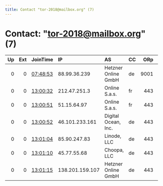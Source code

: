 ```yaml
---
title: Contact "tor-2018@mailbox.org" (7)
---
```


# Contact: "tor-2018@mailbox.org" (7)

|   Up |   Ext | JoinTime                                                                                            | IP              | AS                  | CC   |   ORp |   Dirp | OS    | Version   | Nickname    |   eFamMembers |
|-----:|------:|:----------------------------------------------------------------------------------------------------|:----------------|:--------------------|:-----|------:|-------:|:------|:----------|:------------|--------------:|
|    0 |     0 | [07:48:53](https://metrics.torproject.org/rs.html#details/8F0B2B587AB1FC47DD4A1F8D14FF8814B9557327) | 88.99.36.239    | Hetzner Online GmbH | de   |  9001 |      0 | Linux | 0.2.9.14  | testarossa2 |             1 |
|    0 |     0 | [13:00:32](https://metrics.torproject.org/rs.html#details/F5D4F8F62BFD29237B93DD5EFBD8DB408FAB72E7) | 212.47.251.3    | Online S.a.s.       | fr   |   443 |      0 | Linux | 0.2.9.14  | testarossa6 |             6 |
|    0 |     0 | [13:00:51](https://metrics.torproject.org/rs.html#details/EC47B55364197AC693537C187BBDBB29E924F379) | 51.15.64.97     | Online S.a.s.       | fr   |   443 |      0 | Linux | 0.2.9.14  | testarossa5 |             6 |
|    0 |     0 | [13:00:52](https://metrics.torproject.org/rs.html#details/9A24B8F1D6203A4514EF1250C7B64CA6DC1CD8DF) | 46.101.233.161  | Digital Ocean, Inc. | de   |   443 |      0 | Linux | 0.2.9.14  | testarossa4 |             6 |
|    0 |     0 | [13:01:04](https://metrics.torproject.org/rs.html#details/9B9F61C055E939A7E785C01C57825E07BF5D9CEF) | 85.90.247.83    | Linode, LLC         | de   |   443 |      0 | Linux | 0.2.9.14  | testarossa3 |             6 |
|    0 |     0 | [13:01:10](https://metrics.torproject.org/rs.html#details/DA53ED3B951B1D8062B615B575062640BE8FCE07) | 45.77.55.68     | Choopa, LLC         | de   |   443 |      0 | Linux | 0.2.9.14  | testarossa2 |             6 |
|    0 |     0 | [13:01:15](https://metrics.torproject.org/rs.html#details/F36FA07AE3A34A3C586074A5F89B8FBD661FEFAB) | 138.201.159.107 | Hetzner Online GmbH | de   |   443 |      0 | Linux | 0.2.9.14  | testarossa1 |             6 |
